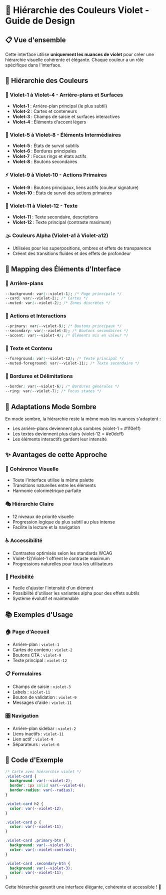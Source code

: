 # 🎨 Hiérarchie des Couleurs Violet - Guide de Design

## 📋 Vue d'ensemble

Cette interface utilise **uniquement les nuances de violet** pour créer une hiérarchie visuelle cohérente et élégante. Chaque couleur a un rôle spécifique dans l'interface.

## 🎯 Hiérarchie des Couleurs

### 🌟 **Violet-1 à Violet-4** - Arrière-plans et Surfaces

- **Violet-1** : Arrière-plan principal (le plus subtil)
- **Violet-2** : Cartes et conteneurs
- **Violet-3** : Champs de saisie et surfaces interactives
- **Violet-4** : Éléments d'accent légers

### 🔗 **Violet-5 à Violet-8** - Éléments Intermédiaires

- **Violet-5** : États de survol subtils
- **Violet-6** : Bordures principales
- **Violet-7** : Focus rings et états actifs
- **Violet-8** : Boutons secondaires

### ⚡ **Violet-9 à Violet-10** - Actions Primaires

- **Violet-9** : Boutons principaux, liens actifs (couleur signature)
- **Violet-10** : États de survol des actions primaires

### 📝 **Violet-11 à Violet-12** - Texte

- **Violet-11** : Texte secondaire, descriptions
- **Violet-12** : Texte principal (contraste maximum)

### 🌫️ **Couleurs Alpha (Violet-a1 à Violet-a12)**

- Utilisées pour les superpositions, ombres et effets de transparence
- Créent des transitions fluides et des effets de profondeur

## 🎨 Mapping des Éléments d'Interface

### 📱 **Arrière-plans**

```css
--background: var(--violet-1); /* Page principale */
--card: var(--violet-2); /* Cartes */
--muted: var(--violet-2); /* Zones discrètes */
```

### 🎯 **Actions et Interactions**

```css
--primary: var(--violet-9); /* Boutons principaux */
--secondary: var(--violet-3); /* Boutons secondaires */
--accent: var(--violet-4); /* Éléments mis en valeur */
```

### 📝 **Texte et Contenu**

```css
--foreground: var(--violet-12); /* Texte principal */
--muted-foreground: var(--violet-11); /* Texte secondaire */
```

### 🔲 **Bordures et Délimitations**

```css
--border: var(--violet-6); /* Bordures générales */
--ring: var(--violet-7); /* Focus states */
```

## 🌙 **Adaptations Mode Sombre**

En mode sombre, la hiérarchie reste la même mais les nuances s'adaptent :

- Les arrière-plans deviennent plus sombres (violet-1 = #110e1f)
- Les textes deviennent plus clairs (violet-12 = #e0dcff)
- Les éléments interactifs gardent leur intensité

## ✨ **Avantages de cette Approche**

### 🎯 **Cohérence Visuelle**

- Toute l'interface utilise la même palette
- Transitions naturelles entre les éléments
- Harmonie colorimétrique parfaite

### 🎭 **Hiérarchie Claire**

- 12 niveaux de priorité visuelle
- Progression logique du plus subtil au plus intense
- Facilite la lecture et la navigation

### ♿ **Accessibilité**

- Contrastes optimisés selon les standards WCAG
- Violet-12/Violet-1 offrent le contraste maximum
- Progressions naturelles pour tous les utilisateurs

### 🔄 **Flexibilité**

- Facile d'ajuster l'intensité d'un élément
- Possibilité d'utiliser les variantes alpha pour des effets subtils
- Système évolutif et maintenable

## 📚 **Exemples d'Usage**

### 🏠 **Page d'Accueil**

- Arrière-plan : `violet-1`
- Cartes de contenu : `violet-2`
- Boutons CTA : `violet-9`
- Texte principal : `violet-12`

### 📋 **Formulaires**

- Champs de saisie : `violet-3`
- Labels : `violet-11`
- Bouton de validation : `violet-9`
- Messages d'aide : `violet-11`

### 🎛️ **Navigation**

- Arrière-plan sidebar : `violet-2`
- Liens inactifs : `violet-11`
- Lien actif : `violet-9`
- Séparateurs : `violet-6`

## 🎨 **Code d'Exemple**

```css
/* Carte avec hiérarchie violet */
.violet-card {
  background: var(--violet-2);
  border: 1px solid var(--violet-6);
  border-radius: var(--radius);
}

.violet-card h2 {
  color: var(--violet-12);
}

.violet-card p {
  color: var(--violet-11);
}

.violet-card .primary-btn {
  background: var(--violet-9);
  color: var(--violet-contrast);
}

.violet-card .secondary-btn {
  background: var(--violet-3);
  color: var(--violet-11);
}
```

Cette hiérarchie garantit une interface élégante, cohérente et accessible ! 🚀
